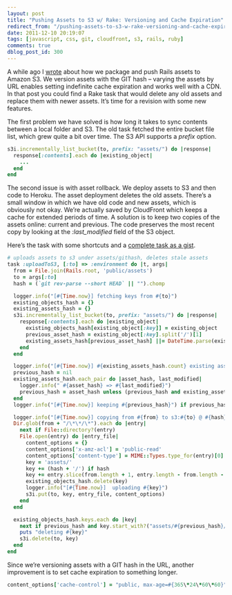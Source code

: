 ```yaml
---
layout: post
title: "Pushing Assets to S3 w/ Rake: Versioning and Cache Expiration"
redirect_from: "/pushing-assets-to-s3-w-rake-versioning-and-cache-expiration/"
date: 2011-12-10 20:19:07
tags: [javascript, css, git, cloudfront, s3, rails, ruby]
comments: true
dblog_post_id: 300
---
```

A while ago I [wrote](/rails-s3-cloudfront-jammit-heroku-100) about how we package and push Rails assets to Amazon S3. We version assets with the GIT hash – varying the assets by URL enables setting indefinite cache expiration and works well with a CDN. In that post you could find a Rake task that would delete any old assets and replace them with newer assets. It’s time for a revision with some new features.

The first problem we have solved is how long it takes to sync contents between a local folder and S3. The old task fetched the entire bucket file list, which grew quite a bit over time. The S3 API supports a _prefix_ option.

```ruby
s3i.incrementally_list_bucket(to, prefix: "assets/") do |response|
  response[:contents].each do |existing_object|
    ...
  end
end
```

The second issue is with asset rollback. We deploy assets to S3 and then code to Heroku. The asset deployment deletes the old assets. There’s a small window in which we have old code and new assets, which is obviously not okay. We’re actually saved by CloudFront which keeps a cache for extended periods of time. A solution is to keep two copies of the assets online: current and previous. The code preserves the most recent copy by looking at the _:last_modified_ field of the S3 object.

Here’s the task with some shortcuts and a [complete task as a gist](https://gist.github.com/1456181).

```ruby
# uploads assets to s3 under assets/githash, deletes stale assets
task :uploadToS3, [:to] => :environment do |t, args|
  from = File.join(Rails.root, 'public/assets')
  to = args[:to]
  hash = (`git rev-parse --short HEAD` || "").chomp

  logger.info("[#{Time.now}] fetching keys from #{to}")
  existing_objects_hash = {}
  existing_assets_hash = {}
  s3i.incrementally_list_bucket(to, prefix: "assets/") do |response|
    response[:contents].each do |existing_object|
      existing_objects_hash[existing_object[:key]] = existing_object
      previous_asset_hash = existing_object[:key].split('/')[1]
      existing_assets_hash[previous_asset_hash] ||= DateTime.parse(existing_object[:last_modified])
    end
  end

  logger.info("[#{Time.now}] #{existing_assets_hash.count} existing asset(s)")
  previous_hash = nil
  existing_assets_hash.each_pair do |asset_hash, last_modified|
    logger.info(" #{asset_hash} => #{last_modified}")
    previous_hash = asset_hash unless (previous_hash and existing_assets_hash[previous_hash] > last_modified)
  end
  logger.info("[#{Time.now}] keeping #{previous_hash}") if previous_hash

  logger.info("[#{Time.now}] copying from #{from} to s3:#{to} @ #{hash}")
  Dir.glob(from + "/\*\*/\*").each do |entry|
    next if File::directory?(entry)
    File.open(entry) do |entry_file|
      content_options = {}
      content_options['x-amz-acl'] = 'public-read'
      content_options['content-type'] = MIME::Types.type_for(entry)[0]
      key = 'assets/'
      key += (hash + '/') if hash
      key += entry.slice(from.length + 1, entry.length - from.length - 1)
      existing_objects_hash.delete(key)
      logger.info("[#{Time.now}]  uploading #{key}")
      s3i.put(to, key, entry_file, content_options)
    end
  end

  existing_objects_hash.keys.each do |key|
    next if previous_hash and key.start_with?("assets/#{previous_hash}/")
    puts "deleting #{key}"
    s3i.delete(to, key)
  end
end
```

Since we’re versioning assets with a GIT hash in the URL, another improvement is to set cache expiration to something longer.

```ruby
content_options['cache-control'] = "public, max-age=#{365\*24\*60\*60}"
```
